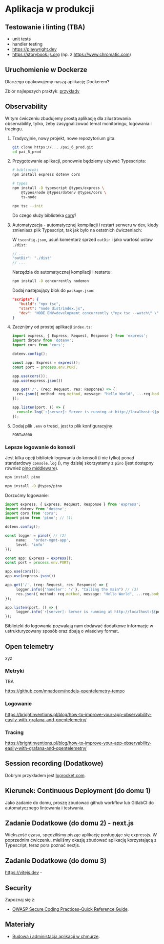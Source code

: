# Aplikacja w produkcji

## Testowanie i linting (TBA)

- unit tests
- handler testing
- https://playwright.dev
- https://storybook.js.org (np. z https://www.chromatic.com)

## Uruchomienie w Dockerze

Dlaczego opakowujemy naszą aplikację Dockerem?

Zbiór najlepszych praktyk: [przykłady](https://github.com/wojciech12/workshop_kubernetes_and_cloudnative/tree/master/00_docker)

## Observability

W tym ćwiczeniu zbudujemy prostą aplikację dla zilustrowania observability, tylko, żeby zasygnalizować temat monitoringu, logowania i tracingu.


1. Tradycyjnie, nowy projekt, nowe repozytorium gita:

   ```bash
   git clone https://... /pai_6_prod.git
   cd pai_6_prod
   ```

2. Przygotowanie aplikacji, ponownie będziemy używać Typescripta:

   ```bash
   # biblioteki
   npm install express dotenv cors

   # types
   npm install -D typescript @types/express \
       @types/node @types/dotenv @types/cors \
       ts-node
   ```

   ```bash
   npx tsc --init
   ```

   Do czego służy biblioteka [cors](https://expressjs.com/en/resources/middleware/cors.html)?

3. Automatyzacja - automatycznej kompilacji i restart serweru w dev, kiedy zmieniasz plik Typescript, tak jak było na ostatnich ćwiczeniach:

   W `tsconfig.json`, usuń komentarz sprzed `outDir` i jako wartość ustaw `./dist`:

   ```javascript
   // ...
   "outDir": "./dist"
   // ...
   ```

   Narzędzia do automatycznej kompilacji i restartu:

   ```bash
   npm install -D concurrently nodemon
   ```

   Dodaj następujący blok do `package.json`:

   ```json
   "scripts": {
      "build": "npx tsc",
      "start": "node dist/index.js",
      "dev": "NODE_ENV=development concurrently \"npx tsc --watch\" \"nodemon -q dist/index.js\""
   }
   ```

4. Zacznijmy od prostej aplikacji `index.ts`:

   ```typescript
   import express, { Express, Request, Response } from 'express';
   import dotenv from 'dotenv';
   import cors from 'cors';

   dotenv.config();

   const app: Express = express();
   const port = process.env.PORT;

   app.use(cors());
   app.use(express.json())

   app.get('/', (req: Request, res: Response) => {
     res.json({ method: req.method, message: "Hello World", ...req.body });
   });

   app.listen(port, () => {
     console.log(`⚡️[server]: Server is running at http://localhost:${port}`);
   });
   ```

5. Dodaj plik `.env` o treści, jest to plik konfiguracyjny:

   ```text
   PORT=8000
   ```

### Lepsze logowanie do konsoli

Jest kilka opcji bibliotek logowania do konsoli (i nie tylko) ponad standardowy `console.log` ([](https://blog.logrocket.com/node-js-logging-best-practices-essential-guide/)), my dzisiaj skorzystamy z `pino` (jest dostępny również [pino middleware](https://github.com/pinojs/pino/blob/master/docs/web.md#pino-with-express)).

```bash
npm install pino
```

```bash
npm install -D @types/pino
```

Dorzućmy logowanie:

```typescript
import express, { Express, Request, Response } from 'express';
import dotenv from 'dotenv';
import cors from 'cors';
import pino from 'pino'; // (1)

dotenv.config();

const logger = pino({ // (2)
     name:   'order-mgmt-app',
     level: 'info'
});

const app: Express = express();
const port = process.env.PORT;

app.use(cors());
app.use(express.json())

app.get('/', (req: Request, res: Response) => {
     logger.info({'handler': '/'}, "Calling the main") // (3)
     res.json({ method: req.method, message: "Hello World", ...req.body });
});

app.listen(port, () => {
     logger.info(`⚡️[server]: Server is running at http://localhost:${port}`); // (4)
});
```

Biblioteki do logowania pozwalają nam dodawać dodatkowe informacje w ustrukturyzowany sposób oraz dbają o właściwy format.

## Open telemetry

xyz

### Metryki

TBA

https://github.com/mnadeem/nodejs-opentelemetry-tempo

### Logowanie

https://brightinventions.pl/blog/how-to-improve-your-app-observability-easily-with-grafana-and-opentelemetry/


### Tracing

https://brightinventions.pl/blog/how-to-improve-your-app-observability-easily-with-grafana-and-opentelemetry/

## Session recording (Dodatkowe)

Dobrym przykładem jest [logrocket.com](https://logrocket.com).

## Kierunek: Continuous Deployment (do domu 1)

Jako zadanie do domu, proszę zbudować github workflow lub GitlabCI do automatycznego lintowania i testwania.

## Zadanie Dodatkowe (do domu 2) - next.js

Większość czasu, spędziliśmy pisząc aplikację posługując się expressjs. W poprzednim ćwiczeniu, mieliśmy okazję zbudować aplikację korzystającą z Typescript, teraz pora poznać nextjs.

## Zadanie Dodatkowe (do domu 3)

https://vitejs.dev -

## Security

Zapoznaj się z:

- [OWASP Secure Coding Practices-Quick Reference Guide](https://owasp.org/www-project-secure-coding-practices-quick-reference-guide/).

## Materiały

- [Budowa i administacja aplikacji w chmurze](https://github.com/wojciech11/se_cloud_app_administration_and_development).
